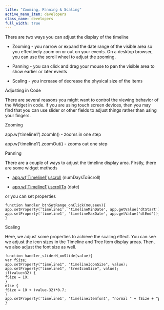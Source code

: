 ```yaml
---
title: "Zooming, Panning & Scaling"
active_menu_item: developers
class_name: developers
full_width: true
---
```



There are two ways you can adjust the display of the timeline

 - Zooming - you narrow or expand the date range of the visible area so you effectively zoom on or out on your events. On a desktop browser, you can use the scroll wheel to adjust the zooming.

 - Panning - you can click and drag your mouse to pan the visible area to show earlier or later events

 - Scaling - you increase of decrease the physical size of the items

Adjusting in Code

There are several reasons you might want to control the viewing behavior of the Widget in code. If you are using touch screen devices, then you may find that you can use slider or other fields to adjust things rather than using your fingers.

Zooming

app.w('timeline1').zoomIn() - zooms in one step

app.w('timeline1').zoomOut() - zooms out one step

Panning

There are a couple of ways to adjust the timeline display area. Firstly, there are some widget methods

 - [app.w('Timeline1').scroll](../../../scripting-apis/client-api/widget-object-functions/timeline/scroll.htm) (numDaysToScroll)

 - [app.w('Timeline1').scrollTo](../../../scripting-apis/client-api/useful-browser-functions/scrollto.htm) (date)

or you can set properties

    function handler_btnSetRange_onClick(mouseev){
    app.setProperty('timeline1', 'timelineMinDate', app.getValue('dtStart'));
    app.setProperty('timeline1', 'timelineMaxDate', app.getValue('dtEnd'));
    }
   

Scaling

Here, we adjust some properties to achieve the scaling effect. You can see we adjust the icon sizes in the Timeline and Tree Item display areas. Then, we also adjust the font size as well.

    function handler_sliderH_onSlide(value){
    var fSize;
    app.setProperty("timeline1", "timelineIconSize", value);
    app.setProperty("timeline1", "treeIconSize", value);
    if(value<32) {
    fSize = 10;
    }
    else {
    fSize = 10 + (value-32)*0.7;
    }
    app.setProperty('timeline1', 'timelineitemfont', "normal " + fSize + "px Arial");
    }
   

